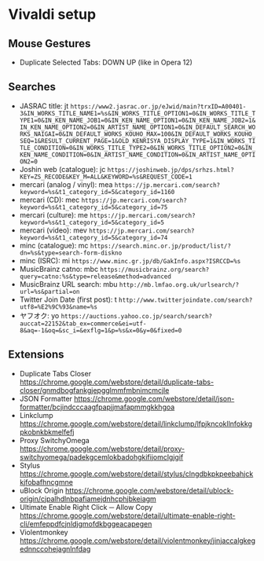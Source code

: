 Vivaldi setup
=============


Mouse Gestures
--------------

- Duplicate Selected Tabs: DOWN UP (like in Opera 12)


Searches
--------

- JASRAC title: jt `https://www2.jasrac.or.jp/eJwid/main?trxID=A00401-3&IN_WORKS_TITLE_NAME1=%s&IN_WORKS_TITLE_OPTION1=0&IN_WORKS_TITLE_TYPE1=0&IN_KEN_NAME_JOB1=0&IN_KEN_NAME_OPTION1=0&IN_KEN_NAME_JOB2=1&IN_KEN_NAME_OPTION2=0&IN_ARTIST_NAME_OPTION1=0&IN_DEFAULT_SEARCH_WORKS_NAIGAI=0&IN_DEFAULT_WORKS_KOUHO_MAX=100&IN_DEFAULT_WORKS_KOUHO_SEQ=1&RESULT_CURRENT_PAGE=1&OLD_KENRISYA_DISPLAY_TYPE=1&IN_WORKS_TITLE_CONDITION=0&IN_WORKS_TITLE_TYPE2=0&IN_WORKS_TITLE_OPTION2=0&IN_KEN_NAME_CONDITION=0&IN_ARTIST_NAME_CONDITION=0&IN_ARTIST_NAME_OPTION2=0`
- Joshin web (catalogue): jc `https://joshinweb.jp/dps/srhzs.html?KEY=ZS_RECODE&KEY_M=ALL&KEYWORD=%s&REQUEST_CODE=1`
- mercari (analog / vinyl): mea `https://jp.mercari.com/search?keyword=%s&t1_category_id=5&category_id=1160`
- mercari (CD): mec `https://jp.mercari.com/search?keyword=%s&t1_category_id=5&category_id=75`
- mercari (culture): me `https://jp.mercari.com/search?keyword=%s&t1_category_id=5&category_id=5`
- mercari (video): mev `https://jp.mercari.com/search?keyword=%s&t1_category_id=5&category_id=74`
- minc (catalogue): mc `https://search.minc.or.jp/product/list/?dn=%s&type=search-form-diskno`
- minc (ISRC): mi `https://www.minc.gr.jp/db/GakInfo.aspx?ISRCCD=%s`
- MusicBrainz catno: mbc `https://musicbrainz.org/search?query=catno:%s&type=release&method=advanced`
- MusicBrainz URL search: mbu `http://mb.lmfao.org.uk/urlsearch/?url=%s&partial=on`
- Twitter Join Date (first post): t `http://www.twitterjoindate.com/search?utf8=%E2%9C%93&name=%s`
- ヤフオク: yo `https://auctions.yahoo.co.jp/search/search?auccat=22152&tab_ex=commerce&ei=utf-8&aq=-1&oq=&sc_i=&exflg=1&p=%s&x=0&y=0&fixed=0`


Extensions
----------

- Duplicate Tabs Closer https://chrome.google.com/webstore/detail/duplicate-tabs-closer/gnmdbogfankgjepgglmmfmbnimcmcjle
- JSON Formatter https://chrome.google.com/webstore/detail/json-formatter/bcjindcccaagfpapjjmafapmmgkkhgoa
- Linkclump https://chrome.google.com/webstore/detail/linkclump/lfpjkncokllnfokkgpkobnkbkmelfefj
- Proxy SwitchyOmega https://chrome.google.com/webstore/detail/proxy-switchyomega/padekgcemlokbadohgkifijomclgjgif
- Stylus https://chrome.google.com/webstore/detail/stylus/clngdbkpkpeebahjckkjfobafhncgmne
- uBlock Origin https://chrome.google.com/webstore/detail/ublock-origin/cjpalhdlnbpafiamejdnhcphjbkeiagm
- Ultimate Enable Right Click ─ Allow Copy https://chrome.google.com/webstore/detail/ultimate-enable-right-cli/emfeppdfcjnldjgmofdkbggeacapegen
- Violentmonkey https://chrome.google.com/webstore/detail/violentmonkey/jinjaccalgkegednnccohejagnlnfdag
